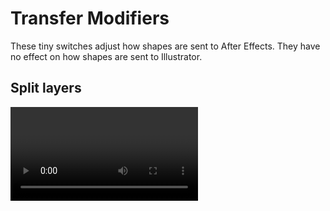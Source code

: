 # Transfer Modifiers

These tiny switches adjust how shapes are sent to After Effects. They have no effect on how shapes are sent to Illustrator.

## Split layers

<Video url="https://www.youtube.com/embed/vfRHG_MywpE" />

Enabling this option create new layers for each top-level shape or group selected. Shapes nested within a group will be combined into a single layer, so ungroup shapes as needed in Illustrator.

Disabling this option will cause all shapes to be transferred to a single layer.

For more advanced and flexible exploding and merging of shape layers, be sure to use [Explode Shape Layers](https://aescripts.com/explode-shape-layers/).



## Parametric shapes

<Video url="https://www.youtube.com/embed/BdR5DqKrq-E" />

All shapes in Illustrator are basic paths, but by enabling this option, the system will automatically detect Ellipses and Rectangles. 

Note: Vertical and horizontal scaling of a shape is fine, but any path manipulation or rotation to the shape will make it impossible for Overlord to detect these parametric shapes. If Overlord still isn't detecting shapes the right way, check out [Parametric Converter](https://gumroad.com/l/ARmYL).


## Center anchor point

<Video url="https://www.youtube.com/embed/yVmYUmT7Gxo" />

Enabling this option will automatically reposition the anchor point to the center of the shape(s).

Disabling this option will place the anchor point at the comp center. 

This is also available through the menu Layer > Transform > Center Anchor Point in Layer Content and with [Motion 2](https://gumroad.com/l/mtmo_motion).


## Center shape in comp

<Video url="https://www.youtube.com/embed/K4qtSqCcCoc" />

When working off an oversized artboard it might me desirable to simply send objects to Ae to be repositioned later.

Enabling this option will automatically reposition the anchor point to the center of the shape(s) and adjust the position to comp center. This will also enable the [Center Anchor Point](#center-anchor-point) option.